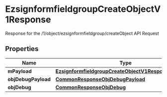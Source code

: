 

# EzsignformfieldgroupCreateObjectV1Response

Response for the /1/object/ezsignformfieldgroup/createObject API Request

## Properties

Name | Type | Description | Notes
------------ | ------------- | ------------- | -------------
**mPayload** | [**EzsignformfieldgroupCreateObjectV1ResponseMPayload**](EzsignformfieldgroupCreateObjectV1ResponseMPayload.md) |  | 
**objDebugPayload** | [**CommonResponseObjDebugPayload**](CommonResponseObjDebugPayload.md) |  |  [optional]
**objDebug** | [**CommonResponseObjDebug**](CommonResponseObjDebug.md) |  |  [optional]



